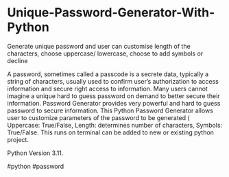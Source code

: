 # Unique-Password-Generator-With-Python
Generate unique password and user can customise length of the characters, choose uppercase/ lowercase, choose to add symbols or decline 

A password, sometimes called a passcode is a secrete data, typically a string of characters, usually used to confirm user’s authorization to access information and secure right access to information.
Many users cannot imagine a unique hard to guess password on demand to better secure their information. Password Generator provides very powerful and hard to guess password to secure information. 
This Python Password Generator allows user to customize parameters of the password to be generated ( Uppercase: True/False, Length: determines number of characters, Symbols: True/False.
This runs on terminal can be added to new or existing python project.

Python Version 3.11.

#python #password 
